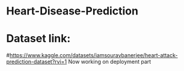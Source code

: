 # Heart-Disease-Prediction
# Dataset link:
#https://www.kaggle.com/datasets/iamsouravbanerjee/heart-attack-prediction-dataset?rvi=1
Now working on deployment part
